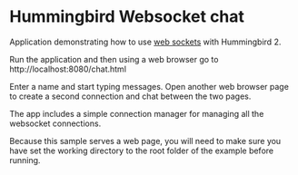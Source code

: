 # Hummingbird Websocket chat 

Application demonstrating how to use [web sockets](https://github.com/hummingbird-project/hummingbird-websocket) with Hummingbird 2.

Run the application and then using a web browser go to http://localhost:8080/chat.html

Enter a name and start typing messages. Open another web browser page to create a second connection and chat between the two pages.

The app includes a simple connection manager for managing all the websocket connections.

Because this sample serves a web page, you will need to make sure you have set the working directory to the root folder of the example before running. 
